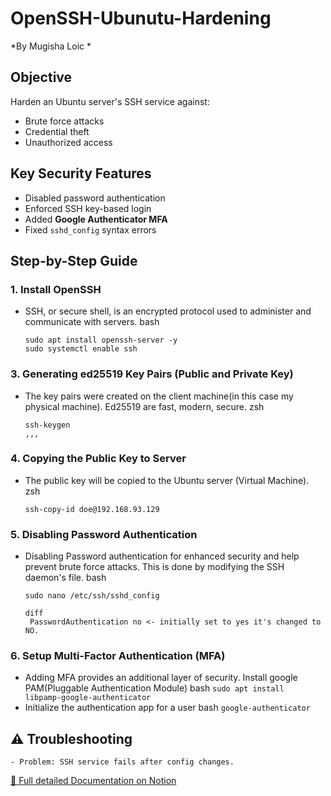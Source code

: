 # OpenSSH-Ubunutu-Hardening  
*By Mugisha Loic *

## Objective  
Harden an Ubuntu server's SSH service against:  
- Brute force attacks  
- Credential theft  
- Unauthorized access  

##  Key Security Features  
- Disabled password authentication  
- Enforced SSH key-based login  
- Added **Google Authenticator MFA**  
- Fixed `sshd_config` syntax errors  

## Step-by-Step Guide  

### 1. Install OpenSSH  
- SSH, or secure shell, is an encrypted protocol used to administer and communicate with servers.
    bash
    ```
    sudo apt install openssh-server -y
    sudo systemctl enable ssh
    
    ```
    
### 3. Generating ed25519 Key Pairs (Public and Private Key)  
- The key pairs were created on the client machine(in this case my physical machine). Ed25519 are             fast, modern, secure.
    zsh
    ```
    ssh-keygen
    ,,,
    
### 4. Copying the Public Key to Server 
- The public key will be copied to the Ubuntu server (Virtual Machine).
    zsh
    ```
    ssh-copy-id doe@192.168.93.129
    ```
### 5. Disabling Password Authentication
- Disabling Password authentication for enhanced security and help prevent brute force attacks. This is done by modifying the SSH daemon's file.
    bash
    ```
  sudo nano /etc/ssh/sshd_config

    diff
     PasswordAuthentication no <- initially set to yes it's changed to NO.
    ```
### 6. Setup Multi-Factor Authentication (MFA)
- Adding MFA provides an additional layer of security.
        Install google PAM(Pluggable Authentication Module)
        bash
        ```
        sudo apt install  libpamp-google-authenticator
        ```
- Initialize the authentication app for a user
        bash
        ```google-authenticator
        ```
## ⚠️ Troubleshooting  
    - Problem: SSH service fails after config changes.

[📖 Full detailed Documentation on Notion](https://1xVBQ0.short.gy/Server-Hardening)  
